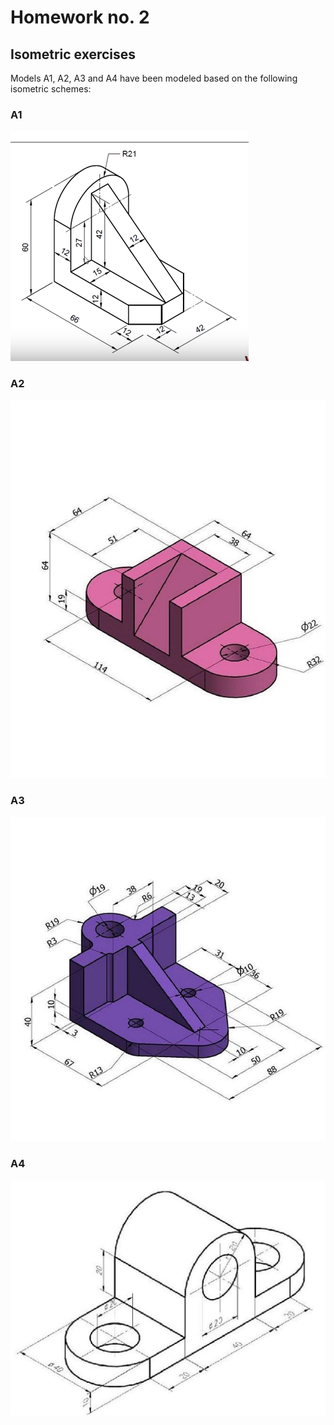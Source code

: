 # Homework no. 2
## Isometric exercises

Models A1, A2, A3 and A4 have been modeled based on the following isometric schemes:

### A1
![A1](isometric-schemes/A1.png)

### A2
![A2](isometric-schemes/A2.jpg)

### A3
![A3](isometric-schemes/A3.jpg)

### A4
![A4](isometric-schemes/A4.jpg)
